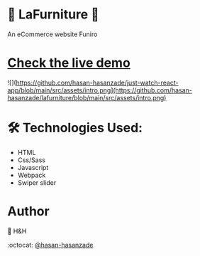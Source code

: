 # 🎥 LaFurniture 🎥

An eCommerce website Funiro

# [Check the live demo](https://6459315745d35b0733c6e985--fantastic-buttercream-6b2b58.netlify.app/)

![](https://github.com/hasan-hasanzade/just-watch-react-app/blob/main/src/assets/intro.png](https://github.com/hasan-hasanzade/lafurniture/blob/main/src/assets/intro.png)

# 🛠 Technologies Used:

+ HTML
+ Css/Sass
+ Javascript
+ Webpack
+ Swiper slider


# Author

 👤 H&H
 
 :octocat: [@hasan-hasanzade](https://github.com/hasan-hasanzade)
